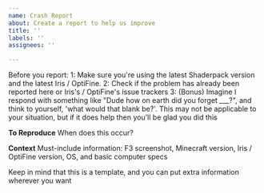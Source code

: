 ```yaml
---
name: Crash Report
about: Create a report to help us improve
title: ''
labels: ''
assignees: ''

---
```


Before you report:
1: Make sure you're using the latest Shaderpack version and the latest Iris / OptiFine.
2: Check if the problem has already been reported here or Iris's / OptiFine's issue trackers
3: (Bonus) Imagine I respond with something like "Dude how on earth did you forget ___?", and think to yourself, 'what would that blank be?'. This may not be applicable to your situation, but if it does help then you'll be glad you did this



**To Reproduce**
When does this occur?

**Context**
Must-include information: F3 screenshot, Minecraft version, Iris / OptiFine version, OS, and basic computer specs

Keep in mind that this is a template, and you can put extra information wherever you want
